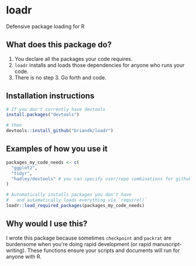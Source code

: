 # loadr
Defensive package loading for R

## What does this package do?

1. You declare all the packages your code requires.
2. `loadr` installs and loads those dependencies for anyone who runs your code.
3. There is no step 3. Go forth and code.

## Installation instructions

```r
# If you don't currently have devtools
install.packages("devtools")

# then
devtools::install_github("briandk/loadr")
```

## Examples of how you use it

```r
packages_my_code_needs <- c(
  "ggplot2",
  "tidyr",
  "hadley/devtools" # you can specify user/repo combinations for github packages
)

# Automatically installs packages you don't have
#   and automatically loads everything via `require()`
loadr::load_required_packages(packages_my_code_needs)
```

## Why would I use this?

I wrote this package because sometimes
`checkpoint` and `packrat` are burdensome when you're doing rapid development (or
rapid manuscript-writing). These functions ensure your scripts and documents
will run for anyone with R.
